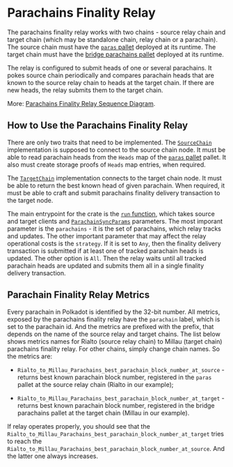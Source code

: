 # Parachains Finality Relay

The parachains finality relay works with two chains - source relay chain and target chain (which may be standalone
chain, relay chain or a parachain). The source chain must have the 
[`paras` pallet](https://github.com/paritytech/polkadot/tree/master/runtime/parachains/src/paras) deployed at its
runtime. The target chain must have the [bridge parachains pallet](../../modules/parachains/) deployed at its runtime.

The relay is configured to submit heads of one or several parachains. It pokes source chain periodically and compares
parachain heads that are known to the source relay chain to heads at the target chain. If there are new heads,
the relay submits them to the target chain.

More: [Parachains Finality Relay Sequence Diagram](../../docs/parachains-finality-relay.html).

## How to Use the Parachains Finality Relay

There are only two traits that need to be implemented. The [`SourceChain`](./src/parachains_loop.rs) implementation
is supposed to connect to the source chain node. It must be able to read parachain heads from the `Heads` map of
the [`paras` pallet](https://github.com/paritytech/polkadot/tree/master/runtime/parachains/src/paras) pallet.
It also must create storage proofs of `Heads` map entries, when required.

The [`TargetChain`](./src/parachains_loop.rs) implementation connects to the target chain node. It must be able
to return the best known head of given parachain. When required, it must be able to craft and submit parachains
finality delivery transaction to the target node.

The main entrypoint for the crate is the [`run` function](./src/parachains_loop.rs), which takes source and target
clients and [`ParachainSyncParams`](./src/parachains_loop.rs) parameters. The most imporant parameter is the
`parachains` - it is the set of parachains, which relay tracks and updates. The other important parameter that
may affect the relay operational costs is the `strategy`. If it is set to `Any`, then the finality delivery
transaction is submitted if at least one of tracked parachain heads is updated. The other option is `All`. Then
the relay waits until all tracked parachain heads are updated and submits them all in a single finality delivery
transaction.

## Parachain Finality Relay Metrics

Every parachain in Polkadot is identified by the 32-bit number. All metrics, exposed by the parachains finality
relay have the `parachain` label, which is set to the parachain id. And the metrics are prefixed with the prefix,
that depends on the name of the source relay and target chains. The list below shows metrics names for
Rialto (source relay chain) to Millau (target chain) parachains finality relay. For other chains, simply
change chain names. So the metrics are:

- `Rialto_to_Millau_Parachains_best_parachain_block_number_at_source` - returns best known parachain block
   number, registered in the `paras` pallet at the source relay chain (Rialto in our example);

- `Rialto_to_Millau_Parachains_best_parachain_block_number_at_target` - returns best known parachain block
   number, registered in the bridge parachains pallet at the target chain (Millau in our example).

If relay operates properly, you should see that the `Rialto_to_Millau_Parachains_best_parachain_block_number_at_target`
tries to reach the `Rialto_to_Millau_Parachains_best_parachain_block_number_at_source`. And the latter one
always increases.
